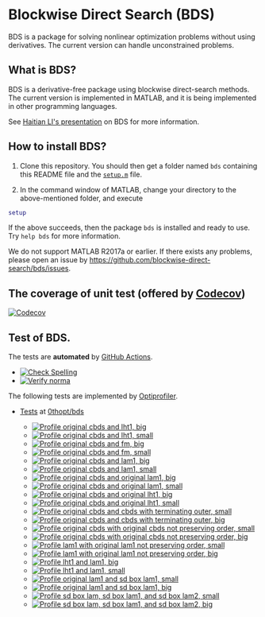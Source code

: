 # Blockwise Direct Search (BDS)

BDS is a package for solving nonlinear optimization problems without using derivatives. The current version can handle unconstrained problems. 

## What is BDS?

BDS is a derivative-free package using blockwise direct-search methods. The current version is implemented in MATLAB, and it is being implemented in other programming languages.

See [Haitian LI's presentation](https://lht97.github.io/documents/DFOS2024.pdf) on BDS for more information.

## How to install BDS?

1. Clone this repository. You should then get a folder named `bds` containing this README file and the
[`setup.m`](https://github.com/blockwise-direct-search/bds/blob/main/setup.m) file.

2. In the command window of MATLAB, change your directory to the above-mentioned folder, and execute

```matlab
setup
```

If the above succeeds, then the package `bds` is installed and ready to use. Try `help bds` for more information.

We do not support MATLAB R2017a or earlier. If there exists any problems, please open an issue by
https://github.com/blockwise-direct-search/bds/issues.

## The coverage of unit test (offered by [Codecov](https://about.codecov.io/))

[![Codecov](https://img.shields.io/codecov/c/github/blockwise-direct-search/bds?style=for-the-badge&logo=codecov)](https://app.codecov.io/github/blockwise-direct-search/bds)

## Test of BDS.
The tests are **automated** by [GitHub Actions](https://docs.github.com/en/actions).
- [![Check Spelling](https://github.com/blockwise-direct-search/bds/actions/workflows/spelling.yml/badge.svg)](https://github.com/blockwise-direct-search/bds/actions/workflows/spelling.yml)
- [![Verify norma](https://github.com/zeroth-order-optimization/bds/actions/workflows/verify_norma.yml/badge.svg)](https://github.com/zeroth-order-optimization/bds/actions/workflows/verify_norma.yml)

The following tests are implemented by [Optiprofiler](https://github.com/optiprofiler/optiprofiler).
    
- [Tests](https://github.com/0thopt/bds/actions) at [0thopt/bds](https://github.com/0thopt/bds)

    - [![Profile original cbds and lht1, big](https://github.com/0thopt/bds/actions/workflows/profile_orig_cbds_lht1_big.yml/badge.svg)](https://github.com/0thopt/bds/actions/workflows/profile_orig_cbds_lht1_big.yml)
    - [![Profile original cbds and lht1, small](https://github.com/0thopt/bds/actions/workflows/profile_orig_cbds_lht1_small.yml/badge.svg)](https://github.com/0thopt/bds/actions/workflows/profile_orig_cbds_lht1_small.yml)
    - [![Profile original cbds and fm, big](https://github.com/0thopt/bds/actions/workflows/profile_orig_cbds_fm_big.yml/badge.svg)](https://github.com/0thopt/bds/actions/workflows/profile_orig_cbds_fm_big.yml)
    - [![Profile original cbds and fm, small](https://github.com/0thopt/bds/actions/workflows/profile_orig_cbds_fm_small.yml/badge.svg)](https://github.com/0thopt/bds/actions/workflows/profile_orig_cbds_fm_small.yml)
    - [![Profile original cbds and lam1, big](https://github.com/0thopt/bds/actions/workflows/profile_orig_cbds_lam1_big.yml/badge.svg)](https://github.com/0thopt/bds/actions/workflows/profile_orig_cbds_lam1_big.yml)
    - [![Profile original cbds and lam1, small](https://github.com/0thopt/bds/actions/workflows/profile_orig_cbds_lam1_small.yml/badge.svg)](https://github.com/0thopt/bds/actions/workflows/profile_orig_cbds_lam1_small.yml)
    - [![Profile original cbds and original lam1, big](https://github.com/0thopt/bds/actions/workflows/profile_orig_cbds_orig_lam1_big.yml/badge.svg)](https://github.com/0thopt/bds/actions/workflows/profile_orig_cbds_orig_lam1_big.yml)
    - [![Profile original cbds and original lam1, small](https://github.com/0thopt/bds/actions/workflows/profile_orig_cbds_orig_lam1_small.yml/badge.svg)](https://github.com/0thopt/bds/actions/workflows/profile_orig_cbds_orig_lam1_small.yml)
    - [![Profile original cbds and original lht1, big](https://github.com/0thopt/bds/actions/workflows/profile_orig_cbds_orig_lht1_big.yml/badge.svg)](https://github.com/0thopt/bds/actions/workflows/profile_orig_cbds_orig_lht1_big.yml)
    - [![Profile original cbds and original lht1, small](https://github.com/0thopt/bds/actions/workflows/profile_orig_cbds_orig_lht1_small.yml/badge.svg)](https://github.com/0thopt/bds/actions/workflows/profile_orig_cbds_orig_lht1_small.yml)
    - [![Profile original cbds and cbds with terminating outer, small](https://github.com/0thopt/bds/actions/workflows/profile_orig_cbds_orig_cbds_terminate_outer_small.yml/badge.svg)](https://github.com/0thopt/bds/actions/workflows/profile_orig_cbds_orig_cbds_terminate_outer_small.yml)
    - [![Profile original cbds and cbds with terminating outer, big](https://github.com/0thopt/bds/actions/workflows/profile_orig_cbds_orig_cbds_terminate_outer_big.yml/badge.svg)](https://github.com/0thopt/bds/actions/workflows/profile_orig_cbds_orig_cbds_terminate_outer_big.yml)
    - [![Profile original cbds with original cbds not preserving order, small](https://github.com/0thopt/bds/actions/workflows/profile_orig_cbds_orig_cbds_not_preserve_order_small.yml/badge.svg)](https://github.com/0thopt/bds/actions/workflows/profile_orig_cbds_orig_cbds_not_preserve_order_small.yml)
    - [![Profile original cbds with original cbds not preserving order, big](https://github.com/0thopt/bds/actions/workflows/profile_orig_cbds_orig_cbds_not_preserve_order_big.yml/badge.svg)](https://github.com/0thopt/bds/actions/workflows/profile_orig_cbds_orig_cbds_not_preserve_order_big.yml)
    - [![Profile lam1 with original lam1 not preserving order, small](https://github.com/0thopt/bds/actions/workflows/profile_lam1_orig_lam1_not_preserve_order_small.yml/badge.svg)](https://github.com/0thopt/bds/actions/workflows/profile_lam1_orig_lam1_not_preserve_order_small.yml)
    - [![Profile lam1 with original lam1 not preserving order, big](https://github.com/0thopt/bds/actions/workflows/profile_lam1_orig_lam1_not_preserve_order_big.yml/badge.svg)](https://github.com/0thopt/bds/actions/workflows/profile_lam1_orig_lam1_not_preserve_order_big.yml)
    - [![Profile lht1 and lam1, big](https://github.com/0thopt/bds/actions/workflows/profile_lht1_lam1_big.yml/badge.svg)](https://github.com/0thopt/bds/actions/workflows/profile_lht1_lam1_big.yml)
    - [![Profile lht1 and lam1, small](https://github.com/0thopt/bds/actions/workflows/profile_lht1_lam1_small.yml/badge.svg)](https://github.com/0thopt/bds/actions/workflows/profile_lht1_lam1_small.yml)
    - [![Profile original lam1 and sd box lam1, small](https://github.com/0thopt/bds/actions/workflows/profile_orig_lam1_sd_box_lam1_small.yml/badge.svg)](https://github.com/0thopt/bds/actions/workflows/profile_orig_lam1_sd_box_lam1_small.yml)
    - [![Profile original lam1 and sd box lam1, big](https://github.com/0thopt/bds/actions/workflows/profile_orig_lam1_sd_box_lam1_big.yml/badge.svg)](https://github.com/0thopt/bds/actions/workflows/profile_orig_lam1_sd_box_lam1_big.yml)
    - [![Profile sd box lam, sd box lam1, and sd box lam2, small](https://github.com/0thopt/bds/actions/workflows/profile_sd_box_lam_sd_box_lam1_sd_box_lam2_small.yml/badge.svg)](https://github.com/0thopt/bds/actions/workflows/profile_sd_box_lam_sd_box_lam1_sd_box_lam2_small.yml)
    - [![Profile sd box lam, sd box lam1, and sd box lam2, big](https://github.com/0thopt/bds/actions/workflows/profile_sd_box_lam_sd_box_lam1_sd_box_lam2_big.yml/badge.svg)](https://github.com/0thopt/bds/actions/workflows/profile_sd_box_lam_sd_box_lam1_sd_box_lam2_big.yml)